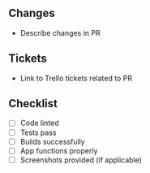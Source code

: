 ## Changes

- Describe changes in PR

## Tickets

- Link to Trello tickets related to PR

## Checklist

- [ ] Code linted
- [ ] Tests pass
- [ ] Builds successfully
- [ ] App functions properly
- [ ] Screenshots provided (if applicable)
